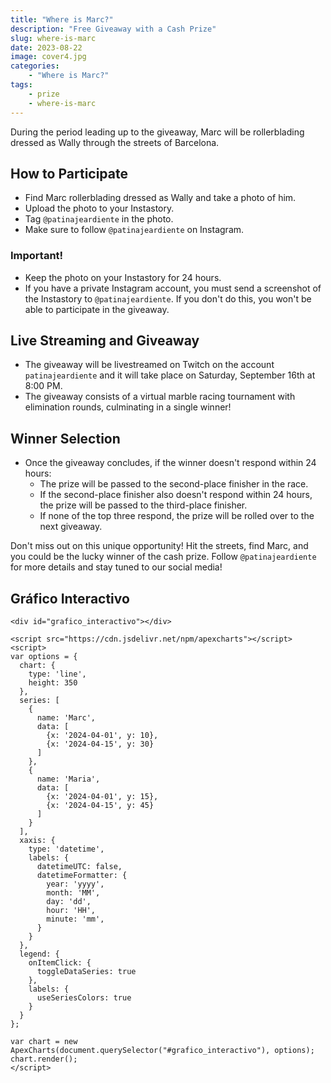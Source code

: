 ```yaml
---
title: "Where is Marc?"
description: "Free Giveaway with a Cash Prize"
slug: where-is-marc
date: 2023-08-22
image: cover4.jpg
categories:
    - "Where is Marc?"
tags:
    - prize
    - where-is-marc
---
```


During the period leading up to the giveaway, Marc will be rollerblading dressed as Wally through the streets of Barcelona.

## How to Participate

- Find Marc rollerblading dressed as Wally and take a photo of him.
- Upload the photo to your Instastory.
- Tag `@patinajeardiente` in the photo.
- Make sure to follow `@patinajeardiente` on Instagram.

### Important!

- Keep the photo on your Instastory for 24 hours.
- If you have a private Instagram account, you must send a screenshot of the Instastory to `@patinajeardiente`. If you don't do this, you won't be able to participate in the giveaway.

## Live Streaming and Giveaway

- The giveaway will be livestreamed on Twitch on the account `patinajeardiente` and it will take place on Saturday, September 16th at 8:00 PM.
- The giveaway consists of a virtual marble racing tournament with elimination rounds, culminating in a single winner!

## Winner Selection

- Once the giveaway concludes, if the winner doesn't respond within 24 hours:
  - The prize will be passed to the second-place finisher in the race.
  - If the second-place finisher also doesn't respond within 24 hours, the prize will be passed to the third-place finisher.
  - If none of the top three respond, the prize will be rolled over to the next giveaway.

Don't miss out on this unique opportunity! Hit the streets, find Marc, and you could be the lucky winner of the cash prize. Follow `@patinajeardiente` for more details and stay tuned to our social media!

## Gráfico Interactivo

```{html}
<div id="grafico_interactivo"></div>

<script src="https://cdn.jsdelivr.net/npm/apexcharts"></script>
<script>
var options = {
  chart: {
    type: 'line',
    height: 350
  },
  series: [
    {
      name: 'Marc',
      data: [
        {x: '2024-04-01', y: 10},
        {x: '2024-04-15', y: 30}
      ]
    },
    {
      name: 'Maria',
      data: [
        {x: '2024-04-01', y: 15},
        {x: '2024-04-15', y: 45}
      ]
    }
  ],
  xaxis: {
    type: 'datetime',
    labels: {
      datetimeUTC: false,
      datetimeFormatter: {
        year: 'yyyy',
        month: 'MM',
        day: 'dd',
        hour: 'HH',
        minute: 'mm',
      }
    }
  },
  legend: {
    onItemClick: {
      toggleDataSeries: true
    },
    labels: {
      useSeriesColors: true
    }
  }
};

var chart = new ApexCharts(document.querySelector("#grafico_interactivo"), options);
chart.render();
</script>